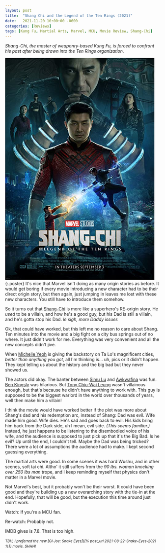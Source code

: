 ```yaml
---
layout: post
title:  "Shang Chi and the Legend of the Ten Rings (2021)"
date:   2021-11-20 10:00:00 -0600
categories: [Reviews]
tags: [Kung Fu, Martial Arts, Marvel, MCU, Movie Review, Shang-Chi]
---
```


*Shang-Chi, the master of weaponry-based Kung Fu, is forced to confront his past after being drawn into the Ten Rings organization.*

![Shang-Chi poster](/assets/2021/11/shang-chi-2021.jpg){:.poster} It's nice that Marvel isn't doing as many origin stories as before. It would get boring if every movie introducing a new character had to be their direct origin story, but then again, just jumping in leaves me lost with these new characters. You still have to introduce them somehow.

So it turns out that [Shang-Chi](https://www.imdb.com/title/tt9376612/) is more like a superhero's RE-origin story. He *used* to be a villain, and how he's a good guy, but his Dad is still a villain, and he's gotta stop his Dad. *le sigh, more Daddy issues*

Ok, that could have worked, but this left me no reason to care about Shang. Ten minutes into the movie and a big fight on a city bus springs out of no where. It just didn't work for me. Everything was very convenient and all the new concepts didn't jive.

When [Michelle Yeoh](https://www.imdb.com/name/nm0000706/) is giving the backstory on Ta Lo's magnificent cities, *better than anything you got*, all I'm thinking is... uh, pics or it didn't happen. They kept telling us about the history and the big bad but they never showed us.

The actors did okay. The banter between [Simu Lu](https://www.imdb.com/name/nm4855517/) and [Awkwafina](https://www.imdb.com/name/nm5377144/) was fun. [Ben Kingsly](https://www.imdb.com/name/nm0001426/) was hilarious. But [Tony Chiu-Wai Leung](https://www.imdb.com/name/nm0504897/) wasn't villainous enough, but that's because he didn't have anything to work with. This guy is supposed to be the biggest warlord in the world over thousands of years, well then make him a villain!

I think the movie would have worked better if the plot was more about Shang's dad and his redemption arc, instead of Shang: Dad was evil. Wife made him good. Wife dies. He's sad and goes back to evil. His kids bring him back from the Dark side, uh I mean, evil side. *(This seems familiar.)* Instead, he just happens to be listening to the disembodied voice of his wife, and the audience is supposed to just pick up that it's the Big Bad. Is he evil? Up until the end, I couldn't tell. Maybe the Dad was being tricked? There were a lot of assumptions the audience had to make. I kept second guessing everything.

The martial arts were good. In some scenes it was hard Wushu, and in other scenes, soft tai chi. Altho' it still suffers from the *90 lbs. woman knocking over 250 lbs man* trope, and I keep reminding myself that physics don't matter in a Marvel movie.

Not Marvel's best, but it probably won't be their worst. It could have been good and they're building up a new overarching story with the tie-in at the end. Hopefully, that will be good, but the execution this time around just didn't work.

Watch: If you're a MCU fan.

Re-watch: Probably not.

IMDB gives is 7.8. That is too high.

<small>*TBH, I preferred the new [GI Joe: Snake Eyes]({% post_url 2021-08-22-Snake-Eyes-2021 %}) movie. SHHH!*</small>
